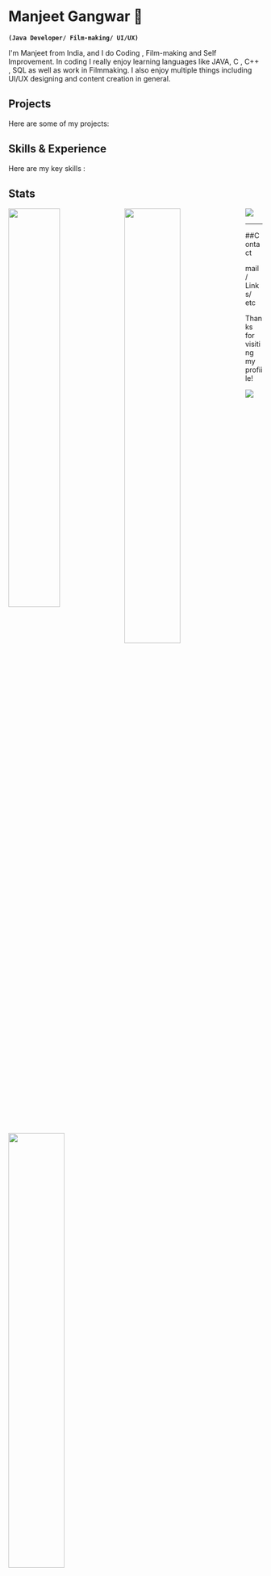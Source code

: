 # Manjeet Gangwar  👋
**`(Java Developer/ Film-making/ UI/UX)`**

I'm Manjeet from India, and I do Coding , Film-making and Self Improvement. In coding I really enjoy learning languages like JAVA, C , C++ , SQL as well as work in Filmmaking. I also enjoy multiple things including UI/UX designing and content creation in general.

## Projects 
Here are some of my projects:
## Skills & Experience
Here are my key skills :

## Stats
<img src="https://github-readme-stats.vercel.app/api?username=manjeetio&theme=dark&hide_border=true&include_all_commits=true&count_private=true"/> 
<img align="left" width="45%" src="https://github-contributor-stats.vercel.app/api?username=manjeetio&limit=5&theme=dark&combine_all_yearly_contributions=true)"/>
<img align="left" width="47%" src="https://github-readme-streak-stats.herokuapp.com/?user=manjeetio&theme=dark&hide_border=true"/>
<img align="left" width="47%" src="https://github-readme-stats.vercel.app/api/top-langs/?username=manjeetio&theme=dark&hide_border=true&include_all_commits=true&count_private=true&layout=compact"/> 


---
##Contact
 
 mail / Links/ etc

Thanks for visiting my profiile!

[![](https://visitcount.itsvg.in/api?id=manjeetio&icon=3&color=12)](https://visitcount.itsvg.in)




